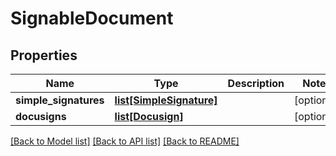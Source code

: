 # SignableDocument


## Properties
Name | Type | Description | Notes
------------ | ------------- | ------------- | -------------
**simple_signatures** | [**list[SimpleSignature]**](SimpleSignature.md) |  | [optional] 
**docusigns** | [**list[Docusign]**](Docusign.md) |  | [optional] 

[[Back to Model list]](../README.md#documentation-for-models) [[Back to API list]](../README.md#documentation-for-api-endpoints) [[Back to README]](../README.md)


